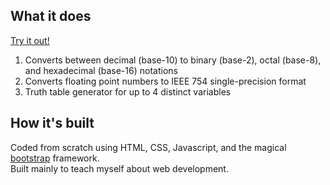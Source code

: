 ## What it does

<a href="https://aaroncql.github.io/CS2100-tools/">Try it out!</a>

1) Converts between decimal (base-10) to binary (base-2), octal (base-8), and
hexadecimal (base-16) notations
2) Converts floating point numbers to IEEE 754 single-precision format
3) Truth table generator for up to 4 distinct variables

## How it's built

Coded from scratch using HTML, CSS, Javascript, and the magical <a href="https://getbootstrap.com/">bootstrap</a> framework.  
Built mainly to teach myself about web development.
